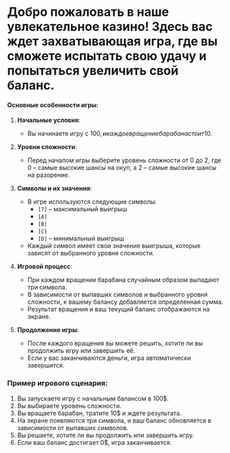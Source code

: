 # Добро пожаловать в наше увлекательное казино! Здесь вас ждет захватывающая игра, где вы сможете испытать свою удачу и попытаться увеличить свой баланс.

#### Основные особенности игры:

1. **Начальные условия**:
    - Вы начинаете игру с 100$, и каждое вращение барабана стоит 10$.

2. **Уровни сложности**:
    - Перед началом игры выберите уровень сложности от 0 до 2, где 0 – самые высокие шансы на окуп, а 2 – самые высокие шансы на разорение.

3. **Символы и их значения**:
    - В игре используются следующие символы:
        - `[7]` – максимальный выигрыш
        - `[A]`
        - `[B]`
        - `[C]`
        - `[D]` – минимальный выигрыш
    - Каждый символ имеет свои значения выигрыша, которые зависят от выбранного уровня сложности.

4. **Игровой процесс**:
    - При каждом вращении барабана случайным образом выпадают три символа.
    - В зависимости от выпавших символов и выбранного уровня сложности, к вашему балансу добавляется определенная сумма.
    - Результат вращения и ваш текущий баланс отображаются на экране.

5. **Продолжение игры**:
    - После каждого вращения вы можете решить, хотите ли вы продолжить игру или завершить её.
    - Если у вас заканчиваются деньги, игра автоматически завершится.

### Пример игрового сценария:

1. Вы запускаете игру с начальным балансом в 100$.
2. Вы выбираете уровень сложности.
3. Вы вращаете барабан, тратите 10$ и ждете результата.
4. На экране появляются три символа, и ваш баланс обновляется в зависимости от выпавших символов.
5. Вы решаете, хотите ли вы продолжить или завершить игру.
6. Если ваш баланс достигает 0$, игра заканчивается.
